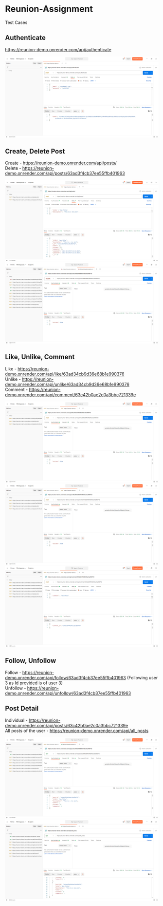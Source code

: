 # Reunion-Assignment

Test Cases

## Authenticate
https://reunion-demo.onrender.com/api/authenticate

![Authentication](/screenshots/authentication.png)

## Create, Delete Post
Create - https://reunion-demo.onrender.com/api/posts/ <br>
Delete - https://reunion-demo.onrender.com/api/posts/63ad3f4cb37ee55ffb401963

![create_post](/screenshots/create_post.png)
![delete_post](/screenshots/delete_post.png)

## Like, Unlike, Comment
Like - https://reunion-demo.onrender.com/api/like/63ad34cb9d36e68b1e990376 <br>
Unlike - https://reunion-demo.onrender.com/api/unlike/63ad34cb9d36e68b1e990376 <br>
Comment - https://reunion-demo.onrender.com/api/comment/63c42b0ae2c0a3bbc721339e

![Like](/screenshots/like.png)
![unlike](/screenshots/unlike.png)
![comment](/screenshots/comment.png)

## Follow, Unfollow
Follow - https://reunion-demo.onrender.com/api/follow/63ad3f4cb37ee55ffb401963 (Following user 3 as Id provided is of user 3) <br>
Unfollow - https://reunion-demo.onrender.com/api/unfollow/63ad3f4cb37ee55ffb401963


## Post Detail
Individual - https://reunion-demo.onrender.com/api/posts/63c42b0ae2c0a3bbc721339e <br>
All posts of the user - https://reunion-demo.onrender.com/api/all_posts

![post_detail](/screenshots/post_details.png)
![all_posts](/screenshots/all_posts.png)
